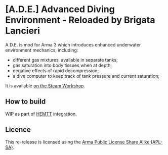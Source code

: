 # [A.D.E.] Advanced Diving Environment - Reloaded by Brigata Lancieri

A.D.E. is mod for Arma 3 which introduces enhanced underwater environment mechanics, including:
- different gas mixtures, available in separate tanks;
- gas saturation into body tissues when at depth;
- negative effects of rapid decompression;
- a dive computer to keep track of tank pressure and current saturation;

It is available [on the Steam Workshop](https://steamcommunity.com/sharedfiles/filedetails/?id=3002787343).

## How to build
WIP as part of [HEMTT](https://brettmayson.github.io/HEMTT/index.html) integration.

## Licence
This re-release is licensed using the [Arma Public License Share Alike (APL-SA)](https://www.bohemia.net/community/licenses/arma-public-license-share-alike).
